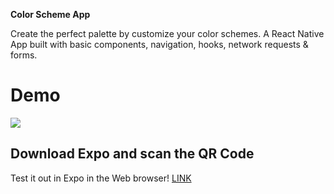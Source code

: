 **Color Scheme App**

Create the perfect palette by customize your color schemes. A React Native App built with basic components, navigation, hooks, network requests & forms.

# Demo

![](demo.gif)

## Download Expo and scan the QR Code

Test it out in Expo in the Web browser! 
[LINK](https://snack.expo.io/@ad757/color-scheme-app)
